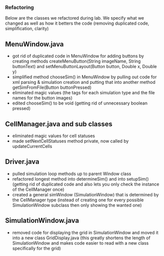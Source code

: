 ### Refactoring
Below are the classes we refactored during lab. We specify what we changed as well as how it betters the code (removing duplicated code, simplification, clarity)

## MenuWindow.java
* got rid of duplicated code in MenuWindow for adding buttons by creating methods createMenuButton(String imageName, String buttonText) and setMenuButtonLayout(Button button, Double x, Double y)
* simplified method chooseSim() in MenuWindow by pulling out code for xml parsing & simulation creation and putting that into another method getSimFromFile(Button buttonPressed)
* eliminated magic values (the tags for each simulation type and the file names for the button images)
* edited chooseSim() to be void (getting rid of unnecessary boolean pressed)

## CellManager.java and sub classes
* eliminated magic values for cell statuses
* made setNextCellStatuses method private, now called by updateCurrentCells

## Driver.java
* pulled simulation loop methods up to parent Window class
* refactored longest method into determineSim() and into setupSim() (getting rid of duplicated code and also lets you only check the instance of the CellManager once)
* created a general simWindow (SimulationWindow) that is determined by the CellManager type (instead of creating one for every possible SimulationWindow subclass then only showing the wanted one)

## SimulationWindow.java
* removed code for displaying the grid in SimulationWindow and moved it into a new class GridDisplay.java (this greatly shortens the length of SimulationWindow and makes code easier to read with a new class specifically for the grid)